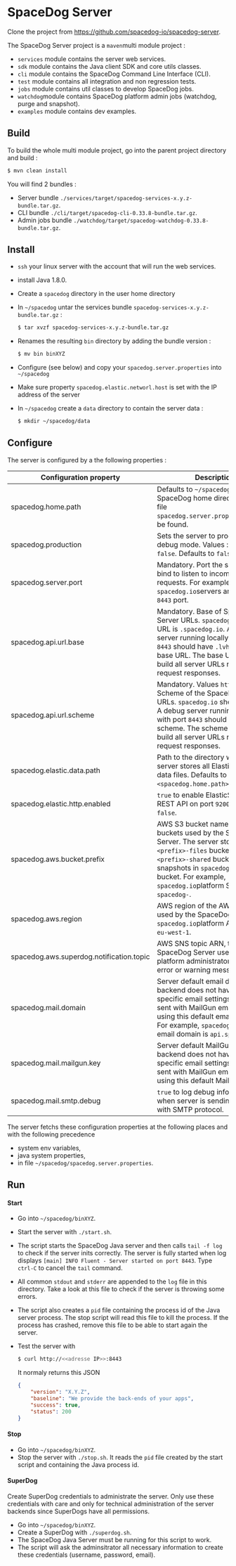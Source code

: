# SpaceDog Server

Clone the project from https://github.com/spacedog-io/spacedog-server.

The SpaceDog Server project is a `maven`multi module project :

- `services` module contains the server web services.
- `sdk` module contains the Java client SDK and core utils classes.
- `cli` module contains the SpaceDog Command Line Interface (CLI).
- `test` module contains all integration and non regression tests.
- `jobs` module contains util classes to develop SpaceDog jobs.
- `watchdog`module contains SpaceDog platform admin jobs (watchdog, purge and snapshot).
- `examples` module contains dev examples.




## Build

To build the whole multi module project, go into the parent project directory and build :

```sh
$ mvn clean install
```

You will find 2 bundles :

- Server bundle `./services/target/spacedog-services-x.y.z-bundle.tar.gz`.
- CLI bundle `./cli/target/spacedog-cli-0.33.8-bundle.tar.gz`.
- Admin jobs bundle  `./watchdog/target/spacedog-watchdog-0.33.8-bundle.tar.gz`.




## Install

- `ssh` your linux server with the account that will run the web services.

- install Java 1.8.0.

- Create a `spacedog` directory in the user home directory 

- In `~/spacedog` untar the services bundle `spacedog-services-x.y.z-bundle.tar.gz` :

  ```sh
  $ tar xvzf spacedog-services-x.y.z-bundle.tar.gz
  ```

- Renames the resulting `bin` directory by adding the bundle version :

  ```sh
  $ mv bin binXYZ
  ```

- Configure (see below) and copy your `spacedog.server.properties` into `~/spacedog`

- Make sure property `spacedog.elastic.networl.host` is set with the IP address of the server

- In `~/spacedog` create a `data` directory to contain the server data :

  ```sh
  $ mkdir ~/spacedog/data
  ```




## Configure

The server is configured by a the following properties :

| Configuration property                   | Description                              |
| ---------------------------------------- | ---------------------------------------- |
| spacedog.home.path                       | Defaults to `~/spacedog`. Path to SpaceDog home directory where file `spacedog.server.properties`should be found. |
| spacedog.production                      | Sets the server to production or debug mode. Values :`true` or `false`. Defaults to `false`. |
| spacedog.server.port                     | Mandatory. Port the server should bind to listen to incoming http requests. For example, `spacedog.io`servers are bound to `8443` port. |
| spacedog.api.url.base                    | Mandatory. Base of SpaceDog Server URLs. `spacedog.io`base URL is `.spacedog.io`. A debug server running locally with port `8443` should have `.lvh.me:8443` as base URL. The base URL is used to build all server URLs returned in request responses. |
| spacedog.api.url.scheme                  | Mandatory. Values `http`or `https`. Scheme of the SpaceDog Server URLs. `spacedog.io` sheme is `https`. A debug server running locally with port `8443` should have `http` as scheme. The scheme is used to build all server URLs returned in request responses. |
| spacedog.elastic.data.path               | Path to the directory where the server stores all ElasticSearch data files. Defaults to `<spacedog.home.path>/data`. |
| spacedog.elastic.http.enabled            | `true` to enable ElasticSearch http REST API on port `9200`. Defaults to `false`. |
| spacedog.aws.bucket.prefix               | AWS S3 bucket name prefix of the buckets used by the SpaceDog Server. The server stores files in `<prefix>-files` bucket, shares in `<prefix>-shared` bucket, snapshots in `spacedog-snapshots` bucket. For example, `spacedog.io`platform S3 prefix is `spacedog-`. |
| spacedog.aws.region                      | AWS region of the AWS services used by the SpaceDog Server. `spacedog.io`platform AWS region is `eu-west-1`. |
| spacedog.aws.superdog.notification.topic | AWS SNS topic ARN, the SpaceDog Server uses to inform platform administrators (usually error or warning messages) . |
| spacedog.mail.domain                     | Server default email domain.  If a backend does not have any specific email settings. Emails are sent with MailGun email services using this default email domain. For example, `spacedog.io`platform email domain is `api.spacedog.io`. |
| spacedog.mail.mailgun.key                | Server default MailGun key. If a backend does not have any specific email settings. Emails are sent with MailGun email services using this default MailGun key. |
| spacedog.mail.smtp.debug                 | `true` to log debug information when server is sending emails with SMTP protocol. |



The server fetchs these configuration properties at the following places and with the following precedence

- system env variables,
- java system properties,
- in file `~/spacedog/spacedog.server.properties`.




## Run



#### Start

- Go into `~/spacedog/binXYZ`.

- Start the server with `./start.sh`.

- The script starts the SpaceDog Java server and then calls `tail -f log` to check if the server inits correctly. The server is fully started when log displays  `[main] INFO Fluent - Server started on port 8443`. Type  `ctrl-C` to cancel the `tail` command.

- All common `stdout` and `stderr` are appended to the `log` file in this directory. Take a look at this file to check if the server is throwing some errors.

- The script also creates a `pid` file containing the process id of the Java server process. The stop script will read this file to kill the process. If the process has crashed, remove this file to be able to start again the server.

- Test the server with

  ```sh
  $ curl http://<<adresse IP>>:8443
  ```

  It normaly returns this JSON

  ```json
  {
      "version": "X.Y.Z",
      "baseline": "We provide the back-ends of your apps",
      "success": true,
      "status": 200
  }
  ```




#### Stop

- Go into `~/spacedog/binXYZ`.
- Stop the server with `./stop.sh`. It reads the `pid` file created by the start script and containing the Java process id.




#### SuperDog

Create SuperDog credentials to administrate the server. Only use these credentials with care and only for technical administration of the server backends since SuperDogs have all permissions.

- Go into `~/spacedog/binXYZ`.
- Create a SuperDog with `./superdog.sh`. 
- The SpaceDog Java Server must be running for this script to work.
- The script will ask the adminsitrator all necessary information to create these credentials (username, password, email).

